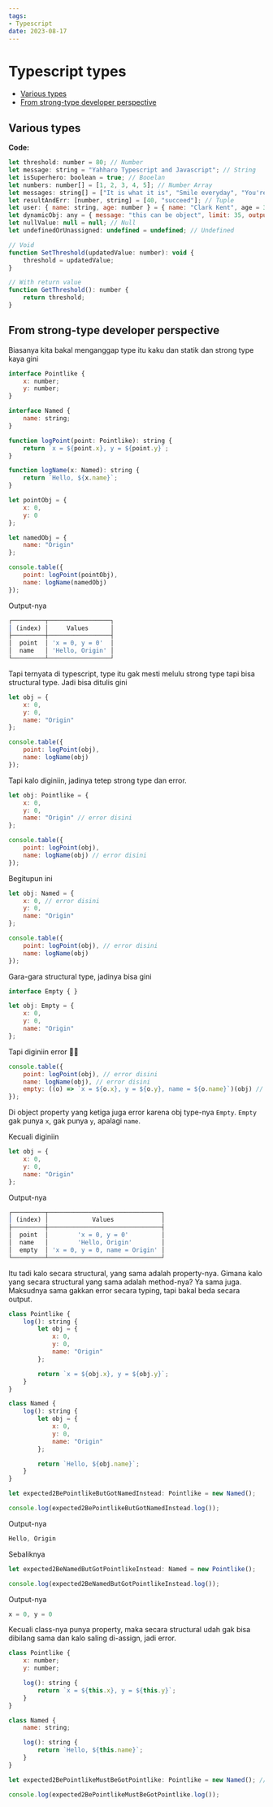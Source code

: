 ```yaml
---
tags:
- Typescript
date: 2023-08-17
---
```


# Typescript types

- [Various types](#various-types)
- [From strong-type developer perspective](#from-strong-type-developer-perspective)



## Various types

**Code:**

```javascript
let threshold: number = 80; // Number
let message: string = "Yahharo Typescript and Javascript"; // String
let isSuperhero: boolean = true; // Booelan
let numbers: number[] = [1, 2, 3, 4, 5]; // Number Array
let messages: string[] = ["It is what it is", "Smile everyday", "You're the one who has control over your happiness"]; // String Array
let resultAndErr: [number, string] = [40, "succeed"]; // Tuple
let user: { name: string, age: number } = { name: "Clark Kent", age = 32 }; // Object
let dynamicObj: any = { message: "this can be object", limit: 35, output: "or can be anything" }; // Dynamic object or primitive type
let nullValue: null = null; // Null
let undefinedOrUnassigned: undefined = undefined; // Undefined

// Void
function SetThreshold(updatedValue: number): void {
    threshold = updatedValue;
}

// With return value
function GetThreshold(): number {
    return threshold;
}
```



## From strong-type developer perspective

Biasanya kita bakal menganggap type itu kaku dan statik dan strong type kaya gini

```javascript
interface Pointlike {
    x: number;
    y: number;
}

interface Named {
    name: string;
}

function logPoint(point: Pointlike): string {
    return `x = ${point.x}, y = ${point.y}`;
}

function logName(x: Named): string {
    return `Hello, ${x.name}`;
}

let pointObj = {
    x: 0,
    y: 0
};

let namedObj = {
    name: "Origin"
};

console.table({
    point: logPoint(pointObj),
    name: logName(namedObj)
});
```

Output-nya

```javascript
┌─────────┬─────────────────┐
│ (index) │     Values      │
├─────────┼─────────────────┤
│  point  │ 'x = 0, y = 0'  │
│  name   │ 'Hello, Origin' │
└─────────┴─────────────────┘
```

Tapi ternyata di typescript, type itu gak mesti melulu strong type tapi bisa structural type. Jadi bisa ditulis gini

```javascript
let obj = {
    x: 0,
    y: 0,
    name: "Origin"
};

console.table({
    point: logPoint(obj),
    name: logName(obj)
});
```

Tapi kalo diginiin, jadinya tetep strong type dan error.

```javascript
let obj: Pointlike = {
    x: 0,
    y: 0,
    name: "Origin" // error disini
};

console.table({
    point: logPoint(obj),
    name: logName(obj) // error disini
});
```

Begitupun ini

```javascript
let obj: Named = {
    x: 0, // error disini
    y: 0,
    name: "Origin"
};

console.table({
    point: logPoint(obj), // error disini
    name: logName(obj)
});
```

Gara-gara structural type, jadinya bisa gini

```javascript
interface Empty { }

let obj: Empty = {
    x: 0,
    y: 0,
    name: "Origin"
};
```

Tapi diginiin error 🤣🤣

```javascript
console.table({
    point: logPoint(obj), // error disini
    name: logName(obj), // error disini
    empty: ((o) => `x = ${o.x}, y = ${o.y}, name = ${o.name}`)(obj) // error disini
});
```

Di object property yang ketiga juga error karena obj type-nya `Empty`. `Empty` gak punya `x`, gak punya `y`, apalagi `name`.

Kecuali diginiin

```javascript
let obj = {
    x: 0,
    y: 0,
    name: "Origin"
};
```

Output-nya

```javascript
┌─────────┬───────────────────────────────┐
│ (index) │            Values             │
├─────────┼───────────────────────────────┤
│  point  │        'x = 0, y = 0'         │
│  name   │        'Hello, Origin'        │
│  empty  │ 'x = 0, y = 0, name = Origin' │
└─────────┴───────────────────────────────┘
```

Itu tadi kalo secara structural, yang sama adalah property-nya. Gimana kalo yang secara structural yang sama adalah method-nya? Ya sama juga. Maksudnya sama gakkan error secara typing, tapi bakal beda secara output.

```javascript
class Pointlike {
    log(): string {
        let obj = {
            x: 0,
            y: 0,
            name: "Origin"
        };

        return `x = ${obj.x}, y = ${obj.y}`;
    }
}

class Named {
    log(): string {
        let obj = {
            x: 0,
            y: 0,
            name: "Origin"
        };

        return `Hello, ${obj.name}`;
    }
}

let expected2BePointlikeButGotNamedInstead: Pointlike = new Named();

console.log(expected2BePointlikeButGotNamedInstead.log());
```

Output-nya

```javascript
Hello, Origin
```

Sebaliknya

```javascript
let expected2BeNamedButGotPointlikeInstead: Named = new Pointlike();

console.log(expected2BeNamedButGotPointlikeInstead.log());
```

Output-nya

```javascript
x = 0, y = 0
```

Kecuali class-nya punya property, maka secara structural udah gak bisa dibilang sama dan kalo saling di-assign, jadi error.

```javascript
class Pointlike {
    x: number;
    y: number;

    log(): string {
        return `x = ${this.x}, y = ${this.y}`;
    }
}

class Named {
    name: string;

    log(): string {
        return `Hello, ${this.name}`;
    }
}

let expected2BePointlikeMustBeGotPointlike: Pointlike = new Named(); // error disini

console.log(expected2BePointlikeMustBeGotPointlike.log());
```